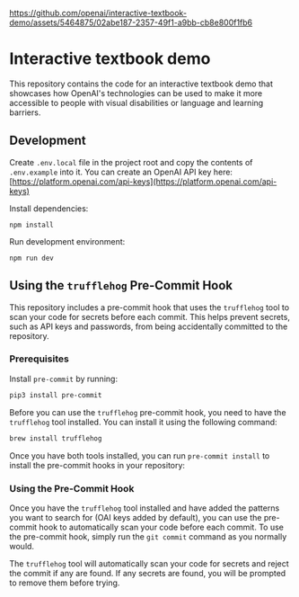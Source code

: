 https://github.com/openai/interactive-textbook-demo/assets/5464875/02abe187-2357-49f1-a9bb-cb8e800f1fb6

# Interactive textbook demo

This repository contains the code for an interactive textbook demo that showcases how OpenAI's technologies can be used to make it more accessible to people with visual disabilities or language and learning barriers.


## Development

Create `.env.local` file in the project root and copy the contents of `.env.example` into it. You can create an OpenAI API key here: [https://platform.openai.com/api-keys](https://platform.openai.com/api-keys)

Install dependencies:
```
npm install
```

Run development environment:
```
npm run dev
```

## Using the `trufflehog` Pre-Commit Hook
This repository includes a pre-commit hook that uses the `trufflehog` tool to scan your code for secrets before each commit. This helps prevent secrets, such as API keys and passwords, from being accidentally committed to the repository.

### Prerequisites
Install `pre-commit` by running:
```bash
pip3 install pre-commit
```
Before you can use the `trufflehog` pre-commit hook, you need to have the `trufflehog` tool installed. You can install it using the following command:
```bash
brew install trufflehog
```
Once you have both tools installed, you can run `pre-commit install` to install the pre-commit hooks in your repository:

### Using the Pre-Commit Hook
Once you have the `trufflehog` tool installed and have added the patterns you want to search for (OAI keys added by default), you can use the pre-commit hook to automatically scan your code before each commit. To use the pre-commit hook, simply run the `git commit` command as you normally would. 

The `trufflehog` tool will automatically scan your code for secrets and reject the commit if any are found. If any secrets are found, you will be prompted to remove them before trying.
